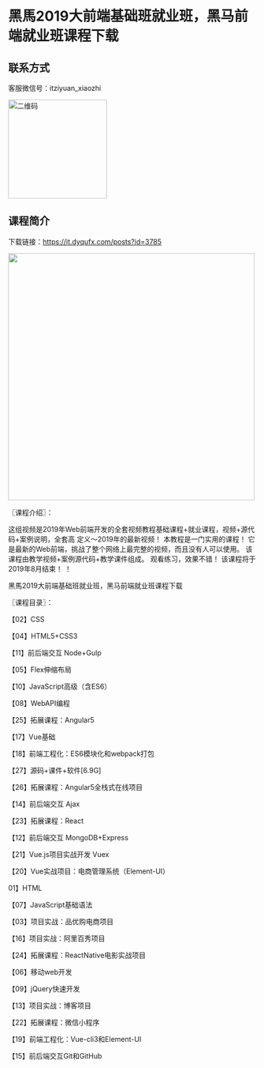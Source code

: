 # 黑馬2019大前端基础班就业班，黑马前端就业班课程下载

## 联系方式

客服微信号：itziyuan_xiaozhi

<img src="https://ziyuanyun.oss-cn-guangzhou.aliyuncs.com/common/20240614073449/666b82192834a.jpg" width="200" height="200" alt="二维码">

## 课程简介

下载链接：https://it.dyqufx.com/posts?id=3785

<img src="https://ziyuanyun.oss-cn-guangzhou.aliyuncs.com/yun/20240515185332/6644942cb9c87.jpg" width="500" alt="">

  〖课程介绍〗：

 这组视频是2019年Web前端开发的全套视频教程基础课程+就业课程，视频+源代码+案例说明，全套高 定义〜2019年的最新视频！ 本教程是一门实用的课程！ 它是最新的Web前端，挑战了整个网络上最完整的视频，而且没有人可以使用。 该课程由教学视频+案例源代码+教学课件组成。 观看练习，效果不错！ 该课程将于2019年8月结束！ ！

 黑馬2019大前端基础班就业班，黑马前端就业班课程下载



 〖课程目录〗：

 【02】CSS

 【04】HTML5+CSS3

 【11】前后端交互 Node+Gulp

 【05】Flex伸缩布局

 【10】JavaScript高级（含ES6）

 【08】WebAPI编程

 【25】拓展课程：Angular5

 【17】Vue基础

 【18】前端工程化：ES6模块化和webpack打包

 【27】源码+课件+软件[6.9G]

 【26】拓展课程：Angular5全栈式在线项目

 【14】前后端交互 Ajax

 【23】拓展课程：React

 【12】前后端交互 MongoDB+Express

 【21】Vue.js项目实战开发 Vuex

 【20】Vue实战项目：电商管理系统（Element-UI）

 01】HTML

 【07】JavaScript基础语法

 【03】项目实战：品优购电商项目

 【16】项目实战：阿里百秀项目

 【24】拓展课程：ReactNative电影实战项目

 【06】移动web开发

 【09】jQuery快速开发

 【13】项目实战：博客项目

 【22】拓展课程：微信小程序

 【19】前端工程化：Vue-cli3和Element-UI

 【15】前后端交互Git和GitHub

  